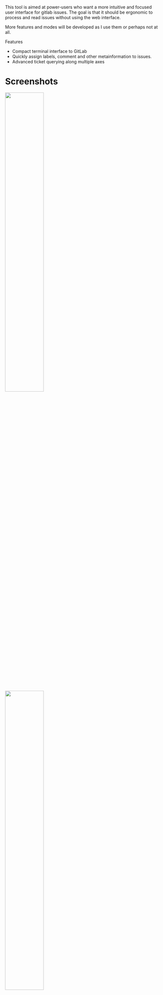 This tool is aimed at power-users who want a more intuitive and focused
user interface for gitlab issues. The goal is that it should be ergonomic to
process and read issues without using the web interface.

More features and modes will be developed as I use them or perhaps not at all.

Features

* Compact terminal interface to GitLab
* Quickly assign labels, comment and other metainformation to issues.
* Advanced ticket querying along multiple axes

# Screenshots

<img src="https://i.imgur.com/16U6sqi.png" width=50%>
<img src="https://i.imgur.com/p10H3am.png" width=50%>

# Building

The only tested configuration is with nix, installation with cabal and stack
will be supported in the future.

```
nix-shell
cabal run
```
